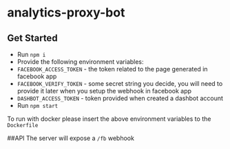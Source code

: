 analytics-proxy-bot
================

## Get Started
- Run `npm i` 
- Provide the following environment variables:
 - `FACEBOOK_ACCESS_TOKEN` - the token related to the page generated in facebook app
 - `FACEBOOK_VERIFY_TOKEN` - some secret string you decide, you will need to provide it later when you setup the webhook in facebook app
 - `DASHBOT_ACCESS_TOKEN` - token provided when created a dashbot account
- Run `npm start`
 
To run with docker please insert the above environment variables to the `Dockerfile`

##API
The server will expose a `/fb` webhook